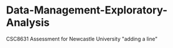 # Data-Management-Exploratory-Analysis
CSC8631 Assessment for Newcastle University
"adding a line" 
